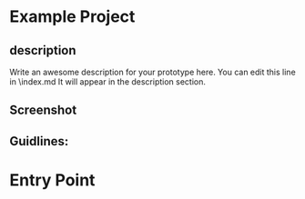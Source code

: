 # Example Project

## description

Write an awesome description for your prototype here. You can edit this
line in \index.md It will appear in the description section.

## Screenshot



## Guidlines:

# Entry Point

